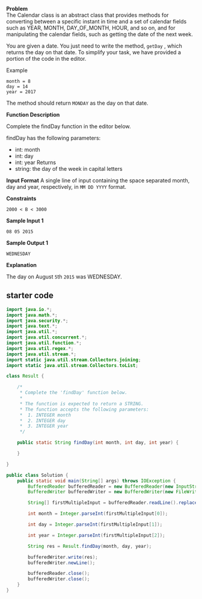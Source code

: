 **Problem**  
The Calendar class is an abstract class that provides methods for converting between a specific instant in time and a set of calendar fields such as YEAR, MONTH, DAY_OF_MONTH, HOUR, and so on, and for manipulating the calendar fields, such as getting the date of the next week.

You are given a date. You just need to write the method, `getDay` , which returns the day on that date. To simplify your task, we have provided a portion of the code in the editor.

Example
```
month = 8
day = 14
year = 2017
```

The method should return `MONDAY` as the day on that date.

**Function Description**

Complete the findDay function in the editor below.

findDay has the following parameters:

- int: month
- int: day
- int: year
Returns
- string: the day of the week in capital letters

**Input Format**
A single line of input containing the space separated month, day and year, respectively, in `MM DD YYYY` format.

**Constraints**
```
2000 < B < 3000
```

**Sample Input 1**

```
08 05 2015
```

**Sample Output 1**

```
WEDNESDAY
```

**Explanation**

The day on August `5`th `2015` was WEDNESDAY.

## starter code
```java
import java.io.*;
import java.math.*;
import java.security.*;
import java.text.*;
import java.util.*;
import java.util.concurrent.*;
import java.util.function.*;
import java.util.regex.*;
import java.util.stream.*;
import static java.util.stream.Collectors.joining;
import static java.util.stream.Collectors.toList;

class Result {

    /*
     * Complete the 'findDay' function below.
     *
     * The function is expected to return a STRING.
     * The function accepts the following parameters:
     *  1. INTEGER month
     *  2. INTEGER day
     *  3. INTEGER year
     */

    public static String findDay(int month, int day, int year) {

    }

}

public class Solution {
    public static void main(String[] args) throws IOException {
        BufferedReader bufferedReader = new BufferedReader(new InputStreamReader(System.in));
        BufferedWriter bufferedWriter = new BufferedWriter(new FileWriter(System.getenv("OUTPUT_PATH")));

        String[] firstMultipleInput = bufferedReader.readLine().replaceAll("\\s+$", "").split(" ");

        int month = Integer.parseInt(firstMultipleInput[0]);

        int day = Integer.parseInt(firstMultipleInput[1]);

        int year = Integer.parseInt(firstMultipleInput[2]);

        String res = Result.findDay(month, day, year);

        bufferedWriter.write(res);
        bufferedWriter.newLine();

        bufferedReader.close();
        bufferedWriter.close();
    }
}

```